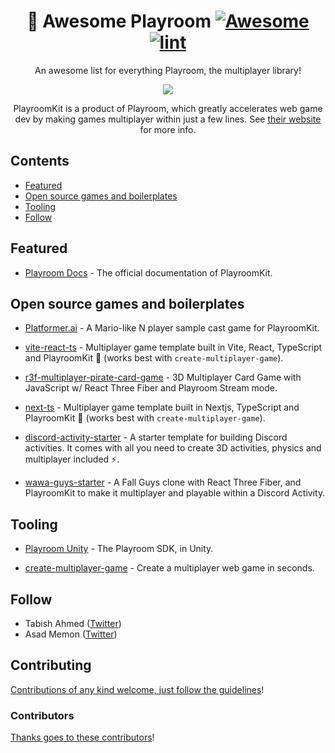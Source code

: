 <div align="center">

<!-- title -->

<!--lint ignore no-dead-urls-->

# 🏁 Awesome Playroom [![Awesome](https://awesome.re/badge.svg)](https://awesome.re) [![lint](https://github.com/grayhatdevelopers/awesome-playroom/actions/workflows/lint.yaml/badge.svg)](https://github.com/grayhatdevelopers/awesome-playroom/actions/workflows/lint.yaml)

<!-- subtitle -->

An awesome list for everything Playroom, the multiplayer library!

<!-- image -->

<a href="" target="_blank" rel="noopener noreferrer">
  <img src="https://joinplayroom.com/images/1.gif" />
</a>

<!-- description -->

PlayroomKit is a product of Playroom, which greatly accelerates web game dev by making games multiplayer within just a few lines. See
[their website](https://joinplayroom.com) for more info.

</div>

<!-- TOC -->

## Contents

- [Featured](#featured)
- [Open source games and boilerplates](#open-source-games-and-boilerplates)
- [Tooling](#tooling)
- [Follow](#follow)

<!-- CONTENT -->

## Featured

- [Playroom Docs](https://docs.joinplayroom.com) - The official documentation of PlayroomKit.

## Open source games and boilerplates

- [Platformer.ai](https://github.com/Muhammad-Saad12/platformer.ai) - A Mario-like N player sample cast game for PlayroomKit.

- [vite-react-ts](https://github.com/grayhatdevelopers/vite-react-ts-multiplayer-game) - Multiplayer game template built in Vite, React, TypeScript and PlayroomKit 🚀 (works best with `create-multiplayer-game`).

- [r3f-multiplayer-pirate-card-game](https://github.com/wass08/r3f-multiplayer-pirate-card-game) - 3D Multiplayer Card Game with JavaScript w/ React Three Fiber and Playroom Stream mode.

- [next-ts](https://github.com/grayhatdevelopers/next-ts-multiplayer-game) - Multiplayer game template built in Nextjs, TypeScript and PlayroomKit 🚀 (works best with `create-multiplayer-game`).

- [discord-activity-starter](https://github.com/Hugo-Dz/discord-activity-starter) - A starter template for building Discord activities. It comes with all you need to create 3D activities, physics and multiplayer included ⚡️.

- [wawa-guys-starter](https://github.com/wass08/wawa-guys-starter) - A Fall Guys clone with React Three Fiber, and PlayroomKit to make it multiplayer and playable within a Discord Activity.


## Tooling

- [Playroom Unity](https://github.com/asadm/playroom-unity) - The Playroom SDK, in Unity.

- [create-multiplayer-game](https://github.com/grayhatdevelopers/create-multiplayer-game) - Create a multiplayer web game in seconds.

<!-- END CONTENT -->

## Follow

<!-- list people worth following on social sites (Twitter, LinkedIn, GitHub, YouTube etc.) -->

- Tabish Ahmed ([Twitter](https://twitter.com/TaabiTweets))
- Asad Memon ([Twitter](https://twitter.com/_asadmemon))

## Contributing

[Contributions of any kind welcome, just follow the guidelines](contributing.md)!

### Contributors

[Thanks goes to these contributors](https://github.com/grayhatdevelopers/awesome-playroom/graphs/contributors)!
